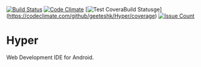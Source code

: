 [![Build Status](https://travis-ci.org/geeteshk/Hyper.svg?branch=master)](https://travis-ci.org/geeteshk/Hyper)
[![Code Climate](https://codeclimate.com/github/geeteshk/Hyper/badges/gpa.svg)](https://codeclimate.com/github/geeteshk/Hyper)
[![Test Covera[![Build Status](https://travis-ci.org/geeteshk/Hyper.svg?branch=master)](https://travis-ci.org/geeteshk/Hyper)ge](https://codeclimate.com/github/geeteshk/Hyper/badges/coverage.svg)](https://codeclimate.com/github/geeteshk/Hyper/coverage)
[![Issue Count](https://codeclimate.com/github/geeteshk/Hyper/badges/issue_count.svg)](https://codeclimate.com/github/geeteshk/Hyper)

# Hyper

Web Development IDE for Android.
